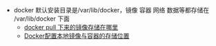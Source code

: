 
* docker 默认安装目录是/var/lib/docker，镜像 容器 网络 数据等都存储在 /var/lib/docker 下面
  * [docker pull 下来的镜像存储在哪里 ](https://blog.csdn.net/weixin_39800144/article/details/79019503)
  * [Docker配置本地镜像与容器的存储位置](https://blog.csdn.net/wenwenxiong/article/details/78728696)

